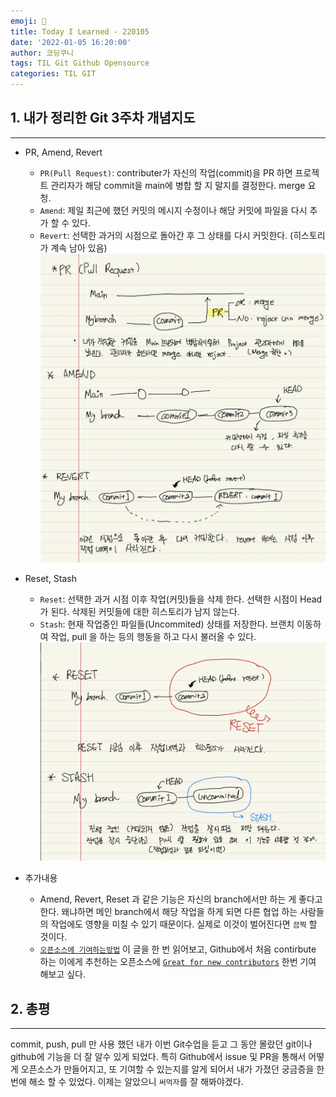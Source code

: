 ```yaml
---
emoji: 👐
title: Today I Learned - 220105
date: '2022-01-05 16:20:00'
author: 코딩쿠니
tags: TIL Git Github Opensource
categories: TIL GIT
---
```


## 1. 내가 정리한 Git 3주차 개념지도
___

* PR, Amend, Revert
  * `PR(Pull Request)`: contributer가 자신의 작업(commit)을 PR 하면 프로젝트 관리자가 해당 commit을 main에 병합 할 지 말지를 결정한다. merge 요청.
  * `Amend`: 제일 최근에 했던 커밋의 메시지 수정이나 해당 커밋에 파일을 다시 추가 할 수 있다.
  * `Revert`: 선택한 과거의 시점으로 돌아간 후 그 상태를 다시 커밋한다. (히스토리가 계속 남아 있음)
  ![PR,Amend,Revert](./git-pr-amend-revert.png)

* Reset, Stash
  * `Reset`: 선택한 과거 시점 이후 작업(커밋)들을 삭제 한다. 선택한 시점이 Head가 된다. 삭제된 커밋들에 대한 히스토리가 남지 않는다.
  * `Stash`: 현재 작업중인 파일들(Uncommited) 상태를 저장한다. 브랜치 이동하여 작업, pull 을 하는 등의 행동을 하고 다시 불러올 수 있다.
  ![Reset,Statsh](./git-reset-stash.png)

* 추가내용
  * Amend, Revert, Reset 과 같은 기능은 자신의 branch에서만 하는 게 좋다고 한다. 왜냐하면 메인 branch에서 해당 작업을 하게 되면 다른 협업 하는 사람들의 작업에도 영향을 미칠 수 있기 때문이다. 실제로 이것이 벌어진다면 `끔찍` 할 것이다.
  * [`오픈소스에 기여하는방법`](https://opensource.guide/ko/how-to-contribute/) 이 글을 한 번 읽어보고, Github에서 처음 contirbute 하는 이에게 추천하는 오픈소스에 [`Great for new contributors`](https://opensource.guide/ko/how-to-contribute/) 한번 기여 해보고 싶다.

## 2. 총평
___
  commit, push, pull 만 사용 했던 내가 이번 Git수업을 듣고 그 동안 몰랐던 git이나 github에 기능을 더 잘 알수 있게 되었다. 특히 Github에서 issue 및 PR을 통해서 어떻게 오픈소스가 만들어지고, 또 기여할 수 있는지를 알게 되어서 내가 가졌던 궁금증을 한번에 해소 할 수 있었다. 이제는 알았으니 `써먹자`를 잘 해봐야겠다.

```toc
```